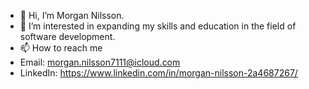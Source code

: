- 👋 Hi, I’m Morgan Nilsson.
- 👀 I’m interested in expanding my skills and education in the field of software development.
- 📫 How to reach me
-   Email: morgan.nilsson7111@icloud.com
-   LinkedIn: https://www.linkedin.com/in/morgan-nilsson-2a4687267/

<!---
Mnilsson183/Mnilsson183 is a ✨ special ✨ repository because its `README.md` (this file) appears on your GitHub profile.
You can click the Preview link to take a look at your changes.
--->
